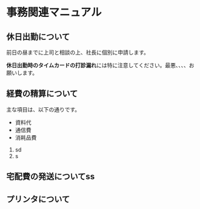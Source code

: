 # 事務関連マニュアル
## 休日出勤について
前日の昼までに上司と相談の上、社長に個別に申請します。

**休日出勤時のタイムカードの打診漏れ**には特に注意してください。最悪、、、、お願いします。
## 経費の精算について
主な項目は、以下の通りです。
- 資料代
- 通信費
- 消耗品費

1. sd
2. s
## 宅配費の発送についてss
## プリンタについて